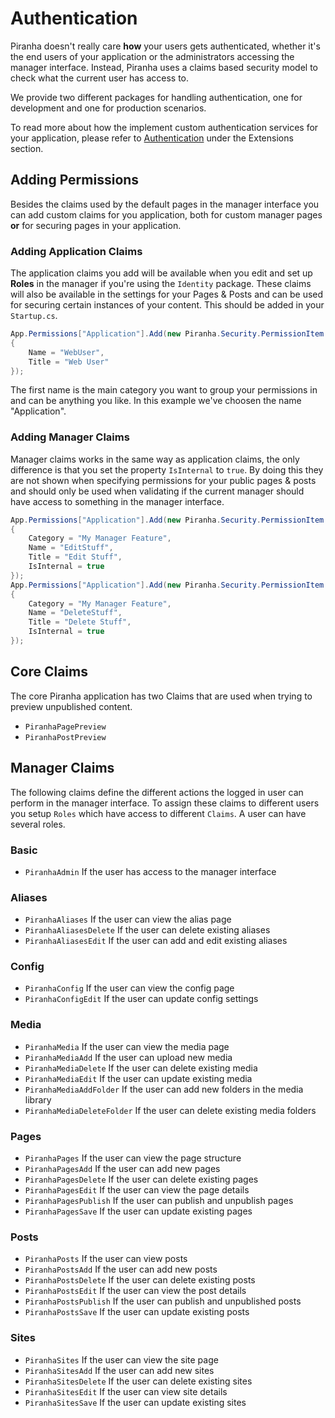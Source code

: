 # Authentication

Piranha doesn't really care **how** your users gets authenticated, whether it's the end users of your application or the administrators accessing the manager interface. Instead, Piranha uses a claims based security model to check what the current user has access to.

We provide two different packages for handling authentication, one for development and one for production scenarios.

To read more about how the implement custom authentication services for your application, please refer to [Authentication](../extensions/authentication) under the Extensions section.

## Adding Permissions

Besides the claims used by the default pages in the manager interface you can add custom claims for you application, both for custom manager pages **or** for securing pages in your application.

### Adding Application Claims

The application claims you add will be available when you edit and set up **Roles** in the manager if you're using the `Identity` package. These claims will also be available in the settings for your Pages & Posts and can be used for securing certain instances of your content. This should be added in your `Startup.cs`.

~~~ csharp
App.Permissions["Application"].Add(new Piranha.Security.PermissionItem
{
    Name = "WebUser",
    Title = "Web User"
});
~~~

The first name is the main category you want to group your permissions in and can be anything you like. In this example we've choosen the name "Application".

### Adding Manager Claims

Manager claims works in the same way as application claims, the only difference is that you set the property `IsInternal` to `true`. By doing this they are not shown when specifying permissions for your public pages & posts and should only be used when validating if the current manager should have access to something in the manager interface.

~~~ csharp
App.Permissions["Application"].Add(new Piranha.Security.PermissionItem
{
    Category = "My Manager Feature",
    Name = "EditStuff",
    Title = "Edit Stuff",
    IsInternal = true
});
App.Permissions["Application"].Add(new Piranha.Security.PermissionItem
{
    Category = "My Manager Feature",
    Name = "DeleteStuff",
    Title = "Delete Stuff",
    IsInternal = true
});
~~~

## Core Claims

The core Piranha application has two Claims that are used when trying to preview unpublished content.

* `PiranhaPagePreview`
* `PiranhaPostPreview`

## Manager Claims

The following claims define the different actions the logged in user can perform in the manager interface. To assign these claims to different users you setup `Roles` which have access to different `Claims`. A user can have several roles.

### Basic

* `PiranhaAdmin` If the user has access to the manager interface

### Aliases

* `PiranhaAliases` If the user can view the alias page
* `PiranhaAliasesDelete` If the user can delete existing aliases
* `PiranhaAliasesEdit` If the user can add and edit existing aliases

### Config

* `PiranhaConfig` If the user can view the config page
* `PiranhaConfigEdit` If the user can update config settings

### Media

* `PiranhaMedia` If the user can view the media page
* `PiranhaMediaAdd` If the user can upload new media
* `PiranhaMediaDelete` If the user can delete existing media
* `PiranhaMediaEdit` If the user can update existing media
* `PiranhaMediaAddFolder` If the user can add new folders in the media library
* `PiranhaMediaDeleteFolder` If the user can delete existing media folders

### Pages

* `PiranhaPages` If the user can view the page structure
* `PiranhaPagesAdd` If the user can add new pages
* `PiranhaPagesDelete` If the user can delete existing pages
* `PiranhaPagesEdit` If the user can view the page details
* `PiranhaPagesPublish` If the user can publish and unpublish pages
* `PiranhaPagesSave` If the user can update existing pages

### Posts

* `PiranhaPosts` If the user can view posts 
* `PiranhaPostsAdd` If the user can add new posts
* `PiranhaPostsDelete` If the user can delete existing posts
* `PiranhaPostsEdit` If the user can view the post details
* `PiranhaPostsPublish` If the user can publish and unpublished posts
* `PiranhaPostsSave` If the user can update existing posts

### Sites

* `PiranhaSites` If the user can view the site page
* `PiranhaSitesAdd` If the user can add new sites
* `PiranhaSitesDelete` If the user can delete existing sites
* `PiranhaSitesEdit` If the user can view site details
* `PiranhaSitesSave` If the user can update existing sites
